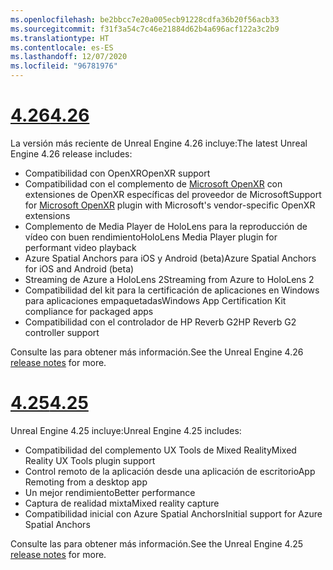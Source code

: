 ```yaml
---
ms.openlocfilehash: be2bbcc7e20a005ecb91228cdfa36b20f56acb33
ms.sourcegitcommit: f31f3a54c7c46e21884d62b4a696acf122a3c2b9
ms.translationtype: HT
ms.contentlocale: es-ES
ms.lasthandoff: 12/07/2020
ms.locfileid: "96781976"
---
```

# <a name="426"></a>[<span data-ttu-id="eeb8a-101">4.26</span><span class="sxs-lookup"><span data-stu-id="eeb8a-101">4.26</span></span>](#tab/ue426)

<span data-ttu-id="eeb8a-102">La versión más reciente de Unreal Engine 4.26 incluye:</span><span class="sxs-lookup"><span data-stu-id="eeb8a-102">The latest Unreal Engine 4.26 release includes:</span></span>
* <span data-ttu-id="eeb8a-103">Compatibilidad con OpenXR</span><span class="sxs-lookup"><span data-stu-id="eeb8a-103">OpenXR support</span></span>
* <span data-ttu-id="eeb8a-104">Compatibilidad con el complemento de [Microsoft OpenXR](https://github.com/microsoft/Microsoft-OpenXR-Unreal) con extensiones de OpenXR específicas del proveedor de Microsoft</span><span class="sxs-lookup"><span data-stu-id="eeb8a-104">Support for [Microsoft OpenXR](https://github.com/microsoft/Microsoft-OpenXR-Unreal) plugin with Microsoft's vendor-specific OpenXR extensions</span></span>
* <span data-ttu-id="eeb8a-105">Complemento de Media Player de HoloLens para la reproducción de vídeo con buen rendimiento</span><span class="sxs-lookup"><span data-stu-id="eeb8a-105">HoloLens Media Player plugin for performant video playback</span></span>
* <span data-ttu-id="eeb8a-106">Azure Spatial Anchors para iOS y Android (beta)</span><span class="sxs-lookup"><span data-stu-id="eeb8a-106">Azure Spatial Anchors for iOS and Android (beta)</span></span>
* <span data-ttu-id="eeb8a-107">Streaming de Azure a HoloLens 2</span><span class="sxs-lookup"><span data-stu-id="eeb8a-107">Streaming from Azure to HoloLens 2</span></span>
* <span data-ttu-id="eeb8a-108">Compatibilidad del kit para la certificación de aplicaciones en Windows para aplicaciones empaquetadas</span><span class="sxs-lookup"><span data-stu-id="eeb8a-108">Windows App Certification Kit compliance for packaged apps</span></span>
* <span data-ttu-id="eeb8a-109">Compatibilidad con el controlador de HP Reverb G2</span><span class="sxs-lookup"><span data-stu-id="eeb8a-109">HP Reverb G2 controller support</span></span>

<span data-ttu-id="eeb8a-110">Consulte las <a href="https://docs.unrealengine.com/Support/Builds/ReleaseNotes/4_26/index.html" target="_blank" title="notas de la versión de Unreal Engine 4.26"></a> para obtener más información.</span><span class="sxs-lookup"><span data-stu-id="eeb8a-110">See the Unreal Engine 4.26 <a href="https://docs.unrealengine.com/Support/Builds/ReleaseNotes/4_26/index.html" target="_blank" title="Unreal Engine 4.26 release notes">release notes</a> for more.</span></span> 


# <a name="425"></a>[<span data-ttu-id="eeb8a-111">4.25</span><span class="sxs-lookup"><span data-stu-id="eeb8a-111">4.25</span></span>](#tab/ue425)

<span data-ttu-id="eeb8a-112">Unreal Engine 4.25 incluye:</span><span class="sxs-lookup"><span data-stu-id="eeb8a-112">Unreal Engine 4.25 includes:</span></span>
* <span data-ttu-id="eeb8a-113">Compatibilidad del complemento UX Tools de Mixed Reality</span><span class="sxs-lookup"><span data-stu-id="eeb8a-113">Mixed Reality UX Tools plugin support</span></span>
* <span data-ttu-id="eeb8a-114">Control remoto de la aplicación desde una aplicación de escritorio</span><span class="sxs-lookup"><span data-stu-id="eeb8a-114">App Remoting from a desktop app</span></span>
* <span data-ttu-id="eeb8a-115">Un mejor rendimiento</span><span class="sxs-lookup"><span data-stu-id="eeb8a-115">Better performance</span></span>
* <span data-ttu-id="eeb8a-116">Captura de realidad mixta</span><span class="sxs-lookup"><span data-stu-id="eeb8a-116">Mixed reality capture</span></span>
* <span data-ttu-id="eeb8a-117">Compatibilidad inicial con Azure Spatial Anchors</span><span class="sxs-lookup"><span data-stu-id="eeb8a-117">Initial support for Azure Spatial Anchors</span></span>

<span data-ttu-id="eeb8a-118">Consulte las <a href="https://docs.unrealengine.com/Support/Builds/ReleaseNotes/4_25/index.html" target="_blank" title="notas de la versión de Unreal Engine 4.25"></a> para obtener más información.</span><span class="sxs-lookup"><span data-stu-id="eeb8a-118">See the Unreal Engine 4.25 <a href="https://docs.unrealengine.com/Support/Builds/ReleaseNotes/4_25/index.html" target="_blank" title="Unreal Engine 4.25 release notes">release notes</a> for more.</span></span> 
